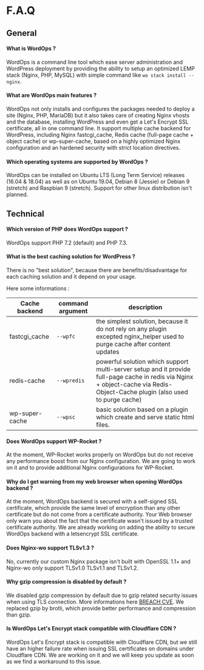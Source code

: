 # F.A.Q

## General

#### What is WordOps ?

WordOps is a command line tool which ease server administration and WordPress deployment by providing the ability to setup an optimized LEMP stack (Nginx, PHP, MySQL) with simple command like `wo stack install --nginx`.

#### What are WordOps main features ?

WordOps not only installs and configures the packages needed to deploy a site (Nginx, PHP, MariaDB) but it also takes care of creating Nginx vhosts and the database, installing WordPress and even get a Let's Encrypt SSL certificate, all in one command line. It support multiple cache backend for WordPress, including Nginx fastcgi_cache, Redis cache (full-page cache + object cache) or wp-super-cache, based on a highly optimized Nginx configuration and an hardened security with strict location directives.

#### Which operating systems are supported by WordOps ?

WordOps can be installed on Ubuntu LTS (Long Term Service) releases (16.04 & 18.04) as well as on Ubuntu 19.04, Debian 8 (Jessie) or Debian 9 (stretch) and Raspbian 9 (stretch).
Support for other linux distribution isn't planned.

## Technical

#### Which version of PHP does WordOps support ?

WordOps support PHP 7.2 (default) and PHP 7.3.

#### What is the best caching solution for WordPress ?

There is no "best solution", because there are benefits/disadvantage for each caching solution and it depend on your usage.

Here some informations :

Cache backend  | command argument | description
-------------- | ---------------- | ----------------------------------------------------------------------------------------------------------------------------------------------------------------------------
fastcgi_cache  | `--wpfc`         | the simplest solution, because it do not rely on any plugin excepted nginx_helper used to purge cache after content updates                                                  |
redis-cache    | `--wpredis`      | powerful solution which support multi-server setup and it provide full-page cache in redis via Nginx + object-cache via Redis-Object-Cache plugin (also used to purge cache)
wp-super-cache | `--wpsc`         | basic solution based on a plugin which create and serve static html files.                                                                                                   |

#### Does WordOps support WP-Rocket ?

At the moment, WP-Rocket works properly on WordOps but do not receive any performance boost from our Nginx configuration. We are going to work on it and to provide additional Nginx configurations for WP-Rocket.

#### Why do I get warning from my web browser when opening WordOps backend ?

At the moment, WordOps backend is secured with a self-signed SSL certificate, which provide the same level of encryption than any other certificate but do not come from a certificate authority. Your Web browser only warn you about the fact that the certificate wasn't issued by a trusted certificate authority. We are already working on adding the ability to secure WordOps backend with a letsencrypt SSL certificate.

#### Does Nginx-wo support TLSv1.3 ?

No, currently our custom Nginx package isn't built with OpenSSL 1.1+ and Nginx-wo only support TLSv1.0 TLSv1.1 and TLSv1.2.

#### Why gzip compression is disabled by default ?

We disabled gzip compression by default due to gzip related security issues when using TLS connection. More informations here [BREACH CVE](https://en.wikipedia.org/wiki/BREACH). We replaced gzip by brotli, which provide better performance and compression than gzip.

#### Is WordOps Let's Encrypt stack compatible with Cloudflare CDN ?

WordOps Let's Encrypt stack is compatible with Cloudflare CDN, but we still have an higher failure rate when issuing SSL certificates on domains under Cloudflare CDN. We are working on it and we will keep you update as soon as we find a workaround to this issue.
